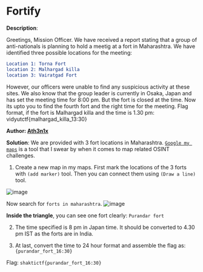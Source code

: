 # Fortify

**Description**:  

Greetings, Mission Officer. We have received a report stating that a group of anti-nationals is planning to hold a meetig at a fort in Maharashtra. We have identified three possible locations for the meeting:

```cmake
Location 1: Torna Fort
location 2: Malhargad killa
location 3: Vairatgad Fort
```

However, our officers were unable to find any suspicious activity at these sites. We also know that the group leader is currently in Osaka, Japan and has set the meeting time for 8:00 pm.
But the fort is closed at the time. Now its upto you to find the fourth fort and the right time for the meeting.
Flag format, if the fort is Malhargad killa and the time is 1.30 pm: vidyutctf{malhargad_killa_13:30}

**Author:  [Ath3n1x](https://twitter.com/Ath3n1x)**

**Solution**: 
We are provided with 3 fort locations in Maharashtra. [`Google my maps`](https://www.google.com/maps/d/u/0/) is a tool that I swear by when it comes to map related OSINT challenges. 

1. Create a new map in my maps. First mark the locations of the 3 forts with ``(add marker)`` tool. Then you can connect them using ``(Draw a line)`` tool. 

![image](https://github.com/Ath3n1x/CTF-Write-ups/blob/master/docs/ShaktiCTF24/osint/uploads/forts.png?raw=true)

Now search for `forts in maharashtra`.
![image](https://github.com/Ath3n1x/CTF-Write-ups/blob/master/docs/ShaktiCTF24/osint/uploads/forts_mapped.png?raw=true)


**Inside the triangle**, you can see one fort clearly: `Purandar fort`

2. The time specified is 8 pm in Japan time. It should be converted to 4.30 pm IST as the forts are in India.

3. At last, convert the time to 24 hour format and assemble the flag as: `{purandar_fort_16:30}`

Flag: `shaktictf{purandar_fort_16:30}` 
